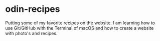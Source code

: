 # odin-recipes
Putting some of my favorite recipes on the website.
I am learning how to use Git/GitHub with the Terminal of macOS and how to 
create a website with photo's and recipes.